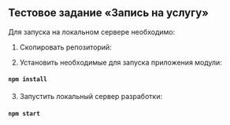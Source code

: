 ## Тестовое задание «Запись на услугу» 
 Для запуска на локальном сервере необходимо:  

1. Скопировать репозиторий:  

2. Установить необходимые для запуска приложения модули:
#### `npm install`  

3. Запустить локальный сервер разработки:
#### `npm start`

